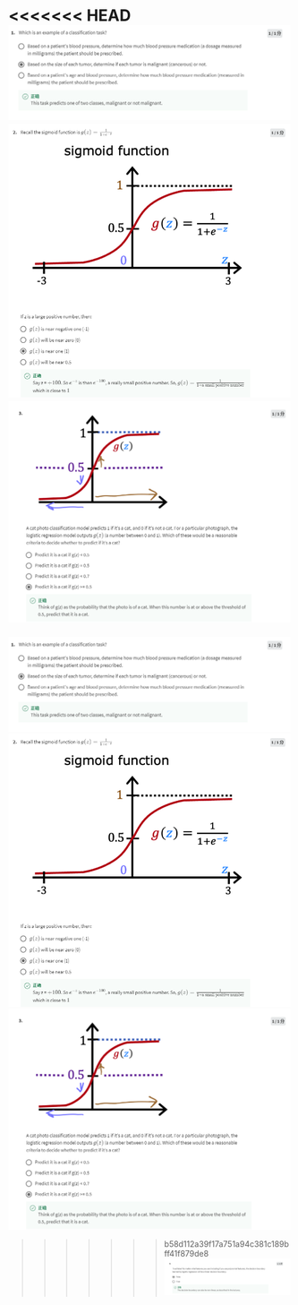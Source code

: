 <<<<<<< HEAD
![avator](1.png)
![avator](2.png)
![avator](3.png)
=======
![avator](1.png)
![avator](2.png)
![avator](3.png)
>>>>>>> b58d112a39f17a751a94c381c189bff41f879de8
![avator](4.png)